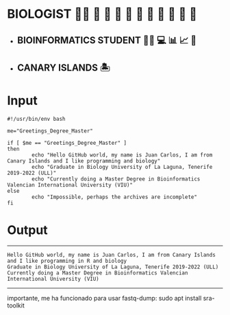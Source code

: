 # **BIOLOGIST** :man_scientist: :lab_coat: :microscope: :petri_dish: :test_tube: :mouse2: :hiking_boot: :ant: :hibiscus: :seedling: :mushroom:

* ## **BIOINFORMATICS STUDENT** :man_technologist: :computer: :bar_chart: :chart_with_upwards_trend: :dna:

* ## **CANARY ISLANDS** :desert_island:

# Input
```
#!/usr/bin/env bash

me="Greetings_Degree_Master"

if [ $me == "Greetings_Degree_Master" ]
then
        echo "Hello GitHub world, my name is Juan Carlos, I am from Canary Islands and I like programming and biology"
        echo "Graduate in Biology University of La Laguna, Tenerife 2019-2022 (ULL)"
        echo "Currently doing a Master Degree in Bioinformatics Valencian International University (VIU)"
else
        echo "Impossible, perhaps the archives are incomplete"
fi
```

# Output

---

```
Hello GitHub world, my name is Juan Carlos, I am from Canary Islands and I like programming in R and biology
Graduate in Biology University of La Laguna, Tenerife 2019-2022 (ULL)
Currently doing a Master Degree in Bioinformatics Valencian International University (VIU)
```

---

importante, me ha funcionado para usar fastq-dump: sudo apt install sra-toolkit

